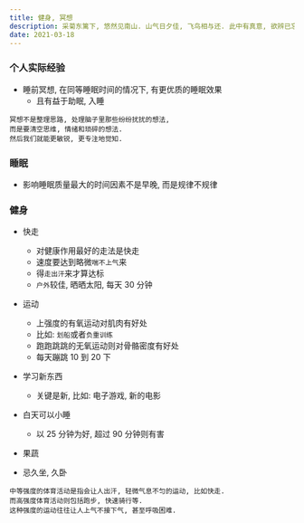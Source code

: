 ```yaml
---
title: 健身, 冥想
description: 采菊东篱下, 悠然见南山. 山气日夕佳, 飞鸟相与还. 此中有真意, 欲辨已忘言.
date: 2021-03-18
---
```


### 个人实际经验

- 睡前冥想, 在同等睡眠时间的情况下, 有更优质的睡眠效果
  - 且有益于助眠, 入睡

```
冥想不是整理思路, 处理脑子里那些纷纷扰扰的想法,
而是要清空思维, 情绪和琐碎的想法.
然后我们就能更敏锐, 更专注地觉知.
```

### 睡眠

- 影响睡眠质量最大的时间因素不是早晚, 而是规律不规律

### 健身

- 快走
  - 对健康作用最好的走法是快走
  - 速度要达到略微`喘不上气`来
  - 得`走出汗`来才算达标
  - `户外`较佳, 晒晒太阳, 每天 30 分钟

- 运动
  - 上强度的有氧运动对肌肉有好处
  - 比如: `划船`或者`负重训练`
  - 跑跑跳跳的无氧运动则对骨骼密度有好处
  - 每天蹦跳 10 到 20 下

- 学习新东西
  - 关键是新, 比如: 电子游戏, 新的电影

- 白天可以小睡
  - 以 25 分钟为好, 超过 90 分钟则有害

- 果蔬

- 忌久坐, 久卧

```
中等强度的体育活动是指会让人出汗, 轻微气息不匀的运动, 比如快走.
而高强度体育活动则包括跑步, 快速骑行等.
这种强度的运动往往让人上气不接下气, 甚至呼吸困难.
```
